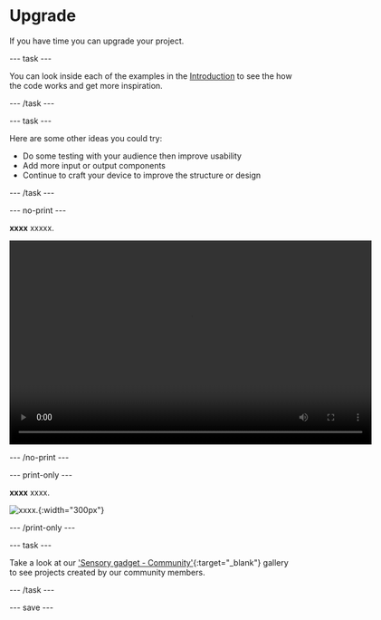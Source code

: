 # Upgrade

If you have time you can upgrade your project.

--- task ---

You can look inside each of the examples in the [Introduction](.) to see the how the code works and get more inspiration.

--- /task ---

--- task ---

Here are some other ideas you could try:
+ Do some testing with your audience then improve usability
+ Add more input or output components
+ Continue to craft your device to improve the structure or design

--- /task ---

--- no-print ---

**xxxx**
xxxxx. 

<video width="640" height="360" controls>
<source src="images/xxxx.mp4" type="video/mp4">
Your browser does not support WebM video, try FireFox or Chrome
</video>

--- /no-print ---

--- print-only ---

**xxxx**
xxxx. 

![xxxx.](images/xxxx.jpeg){:width="300px"}

--- /print-only ---

--- task ---

Take a look at our 
['Sensory gadget - Community'](https://wke.lt/w/s/qX5TaK){:target="_blank"} gallery to see projects created by our community members.

--- /task ---

--- save ---

